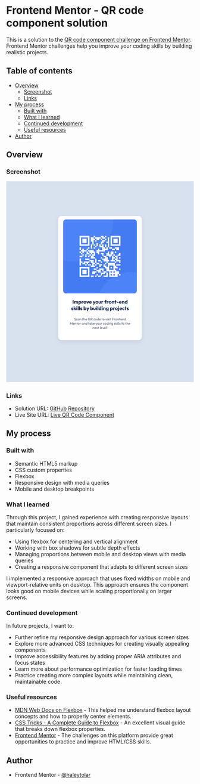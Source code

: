 # Frontend Mentor - QR code component solution

This is a solution to the [QR code component challenge on Frontend Mentor](https://www.frontendmentor.io/challenges/qr-code-component-iux_sIO_H). Frontend Mentor challenges help you improve your coding skills by building realistic projects. 

## Table of contents

- [Overview](#overview)
  - [Screenshot](#screenshot)
  - [Links](#links)
- [My process](#my-process)
  - [Built with](#built-with)
  - [What I learned](#what-i-learned)
  - [Continued development](#continued-development)
  - [Useful resources](#useful-resources)
- [Author](#author)

## Overview

### Screenshot

![QR Code Component](./images/QR-Code.png)

### Links

- Solution URL: [GitHub Repository](https://github.com/haleytolar/QR-code)
- Live Site URL: [Live QR Code Component](https://haleytolar.github.io/QR-code/)

## My process

### Built with

- Semantic HTML5 markup
- CSS custom properties
- Flexbox
- Responsive design with media queries
- Mobile and desktop breakpoints

### What I learned

Through this project, I gained experience with creating responsive layouts that maintain consistent proportions across different screen sizes. I particularly focused on:

- Using flexbox for centering and vertical alignment
- Working with box shadows for subtle depth effects
- Managing proportions between mobile and desktop views with media queries
- Creating a responsive component that adapts to different screen sizes

I implemented a responsive approach that uses fixed widths on mobile and viewport-relative units on desktop. This approach ensures the component looks good on mobile devices while scaling proportionally on larger screens.

### Continued development

In future projects, I want to:

- Further refine my responsive design approach for various screen sizes
- Explore more advanced CSS techniques for creating visually appealing components
- Improve accessibility features by adding proper ARIA attributes and focus states
- Learn more about performance optimization for faster loading times
- Practice creating more complex layouts while maintaining clean, maintainable code

### Useful resources

- [MDN Web Docs on Flexbox](https://developer.mozilla.org/en-US/docs/Learn/CSS/CSS_layout/Flexbox) - This helped me understand flexbox layout concepts and how to properly center elements.
- [CSS Tricks - A Complete Guide to Flexbox](https://css-tricks.com/snippets/css/a-guide-to-flexbox/) - An excellent visual guide that breaks down flexbox properties.
- [Frontend Mentor](https://www.frontendmentor.io) - The challenges on this platform provide great opportunities to practice and improve HTML/CSS skills.

## Author

- Frontend Mentor - [@haleytolar](https://www.frontendmentor.io/profile/haleytolar)